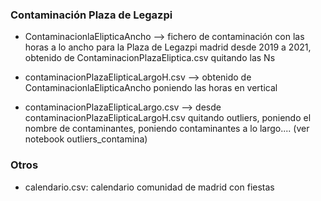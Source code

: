 


### Contaminación Plaza de Legazpi

* ContaminacionlaElipticaAncho --> fichero de contaminación con las horas a lo ancho para la Plaza de Legazpi madrid desde 2019 a 2021, obtenido de ContaminacionPlazaEliptica.csv quitando las Ns

* contaminacionPlazaElipticaLargoH.csv --> obtenido de ContaminacionlaElipticaAncho poniendo las horas en vertical

* contaminacionPlazaElipticaLargo.csv  --> desde contaminacionPlazaElipticaLargoH.csv quitando outliers, poniendo el nombre de contaminantes, poniendo contaminantes a lo largo.... (ver notebook outliers_contamina)

### Otros 

* calendario.csv: calendario comunidad de madrid con fiestas
